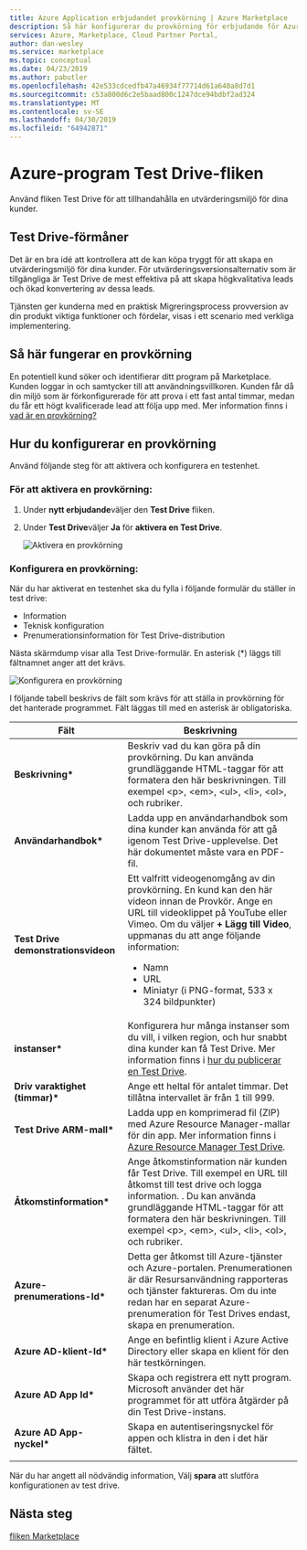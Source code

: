 ```yaml
---
title: Azure Application erbjudandet provkörning | Azure Marketplace
description: Så här konfigurerar du provkörning för erbjudande för Azure-program på Azure Marketplace.
services: Azure, Marketplace, Cloud Partner Portal,
author: dan-wesley
ms.service: marketplace
ms.topic: conceptual
ms.date: 04/23/2019
ms.author: pabutler
ms.openlocfilehash: 42e533cdcedfb47a46934f77714d61a640a8d7d1
ms.sourcegitcommit: c53a800d6c2e5baad800c1247dce94bdbf2ad324
ms.translationtype: MT
ms.contentlocale: sv-SE
ms.lasthandoff: 04/30/2019
ms.locfileid: "64942871"
---
```

# <a name="azure-applications-test-drive-tab"></a>Azure-program Test Drive-fliken

Använd fliken Test Drive för att tillhandahålla en utvärderingsmiljö för dina kunder.

## <a name="test-drive-benefits"></a>Test Drive-förmåner

Det är en bra idé att kontrollera att de kan köpa tryggt för att skapa en utvärderingsmiljö för dina kunder. För utvärderingsversionsalternativ som är tillgängliga är Test Drive de mest effektiva på att skapa högkvalitativa leads och ökad konvertering av dessa leads.

Tjänsten ger kunderna med en praktisk Migreringsprocess provversion av din produkt viktiga funktioner och fördelar, visas i ett scenario med verkliga implementering.

## <a name="how-a-test-drive-works"></a>Så här fungerar en provkörning

En potentiell kund söker och identifierar ditt program på Marketplace. Kunden loggar in och samtycker till att användningsvillkoren. Kunden får då din miljö som är förkonfigurerade för att prova i ett fast antal timmar, medan du får ett högt kvalificerade lead att följa upp med. Mer information finns i [vad är en provkörning?](https://docs.microsoft.com/azure/marketplace/cloud-partner-portal/test-drive/what-is-test-drive)

## <a name="setting-up-a-test-drive"></a>Hur du konfigurerar en provkörning

Använd följande steg för att aktivera och konfigurera en testenhet.

### <a name="to-enable-a-test-drive"></a>För att aktivera en provkörning:

1. Under **nytt erbjudande**väljer den **Test Drive** fliken.
2. Under **Test Drive**väljer **Ja** för **aktivera en Test Drive**.

   ![Aktivera en provkörning](./media/managed-app-enable-testdrive.png)

### <a name="to-configure-a-test-drive"></a>Konfigurera en provkörning:

När du har aktiverat en testenhet ska du fylla i följande formulär du ställer in test drive:
  
 - Information
 - Teknisk konfiguration
 - Prenumerationsinformation för Test Drive-distribution

Nästa skärmdump visar alla Test Drive-formulär. En asterisk (*) läggs till fältnamnet anger att det krävs. 

![Konfigurera en provkörning](./media/managed-app-configure-testdrive.png)

I följande tabell beskrivs de fält som krävs för att ställa in provkörning för det hanterade programmet.  Fält läggas till med en asterisk är obligatoriska.

|      Fält         |  Beskrivning      |
|  ---------------   |  ---------------  |
| **Beskrivning\***  |  Beskriv vad du kan göra på din provkörning. Du kan använda grundläggande HTML-taggar för att formatera den här beskrivningen. Till exempel &lt;p&gt;, &lt;em&gt;, &lt;ul&gt;, &lt;li&gt;, &lt;ol&gt;, och rubriker.                |
| **Användarhandbok\***  |  Ladda upp en användarhandbok som dina kunder kan använda för att gå igenom Test Drive-upplevelse. Det här dokumentet måste vara en PDF-fil.    |
| **Test Drive demonstrationsvideon** |  Ett valfritt videogenomgång av din provkörning. En kund kan den här videon innan de Provkör. Ange en URL till videoklippet på YouTube eller Vimeo. Om du väljer **+ Lägg till Video**, uppmanas du att ange följande information:<ul><li>Namn</li><li>URL</li><li>Miniatyr (i PNG-format, 533 x 324 bildpunkter)</li></ul>  |
| **instanser\***      | Konfigurera hur många instanser som du vill, i vilken region, och hur snabbt dina kunder kan få Test Drive. Mer information finns i [hur du publicerar en Test Drive](https://docs.microsoft.com/azure/marketplace/cloud-partner-portal/test-drive/azure-resource-manager-test-drive#how-to-publish-a-test-drive).           |
| **Driv varaktighet (timmar)\*** | Ange ett heltal för antalet timmar. Det tillåtna intervallet är från 1 till 999. |
| **Test Drive ARM-mall\***     | Ladda upp en komprimerad fil (ZIP) med Azure Resource Manager-mallar för din app. Mer information finns i [Azure Resource Manager Test Drive](https://docs.microsoft.com/azure/marketplace/cloud-partner-portal/test-drive/azure-resource-manager-test-drive). |
| **Åtkomstinformation\***          | Ange åtkomstinformation när kunden får Test Drive. Till exempel en URL till åtkomst till test drive och logga information. . Du kan använda grundläggande HTML-taggar för att formatera den här beskrivningen. Till exempel &lt;p&gt;, &lt;em&gt;, &lt;ul&gt;, &lt;li&gt;, &lt;ol&gt;, och rubriker. |
| **Azure-prenumerations-Id\***       | Detta ger åtkomst till Azure-tjänster och Azure-portalen. Prenumerationen är där Resursanvändning rapporteras och tjänster faktureras. Om du inte redan har en separat Azure-prenumeration för Test Drives endast, skapa en prenumeration.  |
| **Azure AD-klient-Id\***          | Ange en befintlig klient i Azure Active Directory eller skapa en klient för den här testkörningen.  |
| **Azure AD App Id\***             | Skapa och registrera ett nytt program. Microsoft använder det här programmet för att utföra åtgärder på din Test Drive-instans.  |
| **Azure AD App-nyckel\***            | Skapa en autentiseringsnyckel för appen och klistra in den i det här fältet.   |
|  |  |

När du har angett all nödvändig information, Välj **spara** att slutföra konfigurationen av test drive.


## <a name="next-steps"></a>Nästa steg

[fliken Marketplace](./cpp-marketplace-tab.md)
